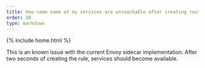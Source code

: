 ```yaml
---
title: How come some of my services are unreachable after creating route rules?
order: 30
type: markdown
---
```

{% include home.html %}

This is an known issue with the current Envoy sidecar implementation. After two seconds of creating the
rule, services should become available.
